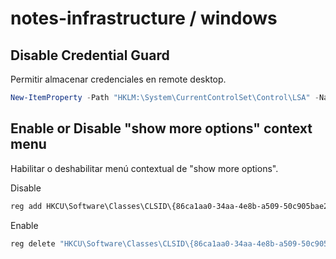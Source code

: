 # notes-infrastructure / windows

## Disable Credential Guard

Permitir almacenar credenciales en remote desktop.

```powershell
New-ItemProperty -Path "HKLM:\System\CurrentControlSet\Control\LSA" -Name "LsaCfgFlags" -PropertyType "DWORD" -Value 0 -Force
```

## Enable or Disable "show more options" context menu

Habilitar o deshabilitar menú contextual de "show more options".

Disable

```cmd
reg add HKCU\Software\Classes\CLSID\{86ca1aa0-34aa-4e8b-a509-50c905bae2a2}\InprocServer32 /ve /d "" /f
```

Enable

```cmd
reg delete "HKCU\Software\Classes\CLSID\{86ca1aa0-34aa-4e8b-a509-50c905bae2a2}" /f​
```
